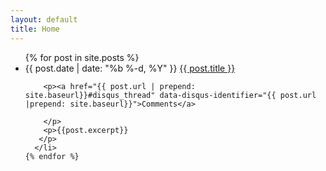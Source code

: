 ```yaml
---
layout: default
title: Home
---
```


<!-- <ul class="post-list"> -->
<ul class="list-unstyled">
    {% for post in site.posts %}
      <li>
        <span class="post-meta">{{ post.date | date: "%b %-d, %Y" }} </span>
          <a class="post-link" href="{{ post.url | prepend: site.baseurl}}">{{ post.title }}</a>

        <p><a href="{{ post.url | prepend: site.baseurl}}#disqus_thread" data-disqus-identifier="{{ post.url |prepend: site.baseurl}}">Comments</a>

<!--         <a href="{{ post.url | prepend: site.baseurl }}#disqus_thread" data-disqus-identifier="{{post.url}}"></a> -->
        </p>  
        <p>{{post.excerpt}}
       </p>
      </li>
    {% endfor %}
  </ul>

<!-- <div class="posts">
{% for post in site.posts %}
<h3><a href="{{ post.url | prepend: site.baseurl }}">{{ post.title }}</a></h3>

{{ post.excerpt }}

{% endfor %}
</div> -->
